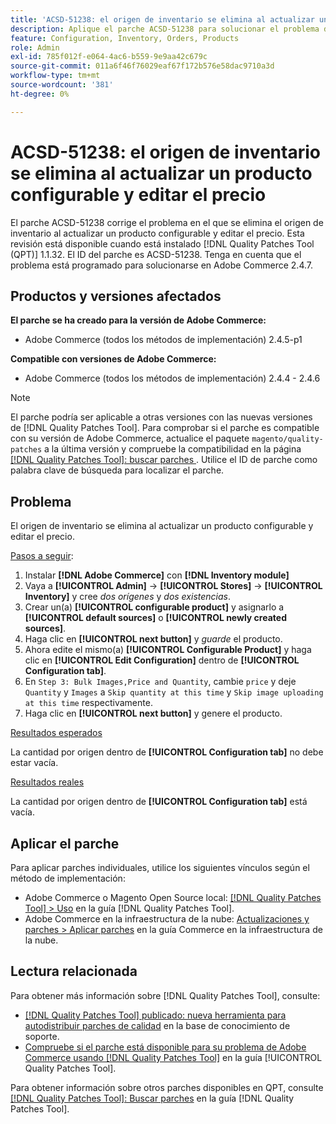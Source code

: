 ```yaml
---
title: 'ACSD-51238: el origen de inventario se elimina al actualizar un producto configurable y editar el precio'
description: Aplique el parche ACSD-51238 para solucionar el problema de Adobe Commerce en el que se elimina el origen de inventario al actualizar un producto configurable y editar el precio.
feature: Configuration, Inventory, Orders, Products
role: Admin
exl-id: 785f012f-e064-4ac6-b559-9e9aa42c679c
source-git-commit: 011a6f46f76029eaf67f172b576e58dac9710a3d
workflow-type: tm+mt
source-wordcount: '381'
ht-degree: 0%

---
```


# ACSD-51238: el origen de inventario se elimina al actualizar un producto configurable y editar el precio

El parche ACSD-51238 corrige el problema en el que se elimina el origen de inventario al actualizar un producto configurable y editar el precio. Esta revisión está disponible cuando está instalado [!DNL Quality Patches Tool (QPT)] 1.1.32. El ID del parche es ACSD-51238. Tenga en cuenta que el problema está programado para solucionarse en Adobe Commerce 2.4.7.

## Productos y versiones afectados

**El parche se ha creado para la versión de Adobe Commerce:**

* Adobe Commerce (todos los métodos de implementación) 2.4.5-p1

**Compatible con versiones de Adobe Commerce:**

* Adobe Commerce (todos los métodos de implementación) 2.4.4 - 2.4.6

>[!NOTE]
>
>El parche podría ser aplicable a otras versiones con las nuevas versiones de [!DNL Quality Patches Tool]. Para comprobar si el parche es compatible con su versión de Adobe Commerce, actualice el paquete `magento/quality-patches` a la última versión y compruebe la compatibilidad en la página [[!DNL Quality Patches Tool]: buscar parches ](<https://experienceleague.adobe.com/tools/commerce-quality-patches/index.html?lang=es>). Utilice el ID de parche como palabra clave de búsqueda para localizar el parche.

## Problema

El origen de inventario se elimina al actualizar un producto configurable y editar el precio.

<u>Pasos a seguir</u>:

1. Instalar **[!DNL Adobe Commerce]** con **[!DNL Inventory module]**
1. Vaya a **[!UICONTROL Admin]** -> **[!UICONTROL Stores]** -> **[!UICONTROL Inventory]** y cree *dos orígenes* y *dos existencias*.
1. Crear un(a) **[!UICONTROL configurable product]** y asignarlo a **[!UICONTROL default sources]** o **[!UICONTROL newly created sources]**.
1. Haga clic en **[!UICONTROL next button]** y *guarde* el producto.
1. Ahora edite el mismo(a) **[!UICONTROL Configurable Product]** y haga clic en **[!UICONTROL Edit Configuration]** dentro de **[!UICONTROL Configuration tab]**.
1. En `Step 3: Bulk Images,Price and Quantity`, cambie `price` y deje `Quantity` y `Images` a `Skip quantity at this time` y `Skip image uploading at this time` respectivamente.
1. Haga clic en **[!UICONTROL next button]** y genere el producto.

<u>Resultados esperados</u>

La cantidad por origen dentro de **[!UICONTROL Configuration tab]** no debe estar vacía.

<u>Resultados reales</u>

La cantidad por origen dentro de **[!UICONTROL Configuration tab]** está vacía.

## Aplicar el parche

Para aplicar parches individuales, utilice los siguientes vínculos según el método de implementación:

* Adobe Commerce o Magento Open Source local: [[!DNL Quality Patches Tool] > Uso](/help/tools/quality-patches-tool/usage.md) en la guía [!DNL Quality Patches Tool].
* Adobe Commerce en la infraestructura de la nube: [Actualizaciones y parches > Aplicar parches](https://experienceleague.adobe.com/docs/commerce-cloud-service/user-guide/develop/upgrade/apply-patches.html?lang=es) en la guía Commerce en la infraestructura de la nube.

## Lectura relacionada

Para obtener más información sobre [!DNL Quality Patches Tool], consulte:

* [[!DNL Quality Patches Tool] publicado: nueva herramienta para autodistribuir parches de calidad](https://experienceleague.adobe.com/es/docs/commerce-operations/tools/quality-patches-tool/quality-patches-tool-to-self-serve-quality-patches) en la base de conocimiento de soporte.
* [Compruebe si el parche está disponible para su problema de Adobe Commerce usando [!DNL Quality Patches Tool]](/help/tools/quality-patches-tool/patches-available-in-qpt/check-patch-for-magento-issue-with-magento-quality-patches.md) en la guía [!UICONTROL Quality Patches Tool].


Para obtener información sobre otros parches disponibles en QPT, consulte [[!DNL Quality Patches Tool]: Buscar parches](<https://experienceleague.adobe.com/tools/commerce-quality-patches/index.html?lang=es>) en la guía [!DNL Quality Patches Tool].
